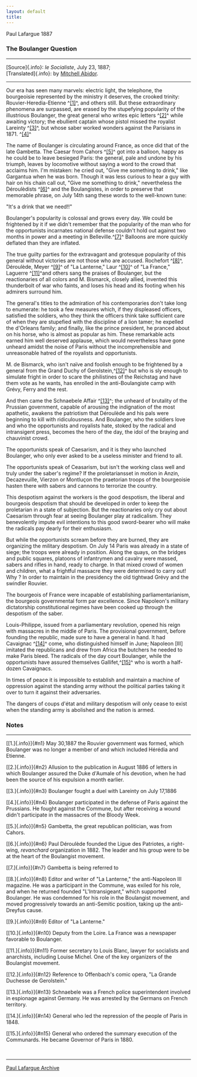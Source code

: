 ```yaml
---
layout: default
title: 
---
```

Paul Lafargue 1887

### The Boulanger Question

------------------------------------------------------------------------

[Source]{.info}: *le Socialiste*, July 23, 1887;\
[Translated]{.info}: by [Mitchell
Abidor](../../../admin/volunteers/biographies/mabidor.htm).

------------------------------------------------------------------------

Our era has seen many marvels: electric light, the telephone, the
bourgeoisie represented by the ministry it deserves, the crooked
trinity: Rouvier-Heredia-Etienne ^[\[1\]](#n1)^, and others still. But
these extraordinary phenomena are surpassed, are erased by the
stupefying popularity of the illustrious Boulanger, the great general
who writes epic letters ^[\[2\]](#n2)^ while awaiting victory; the
ebullient captain whose pistol missed the royalist Lareinty
^[\[3\]](#n3)^, but whose saber worked wonders against the Parisians in
1871. ^[\[4\]](#n4)^

The name of Boulanger is circulating around France, as once did that of
the late Gambetta. The Caesar from Cahors ^[\[5\]](#n5)^ got into a
balloon, happy as he could be to leave besieged Paris: the general, pale
and undone by his triumph, leaves by locomotive without saying a word to
the crowd that acclaims him. I'm mistaken: he cried out, "Give me
something to drink," like Gargantua when he was born. Though it was less
curious to hear a guy with hair on his chain call out, "Give me
something to drink," nevertheless the Déroulèdists ^[\[6\]](#n6)^ and
the Boulangistes, in order to preserve that memorable phrase, on July
14th sang these words to the well-known tune:

"It's a drink that we need!!"

Boulanger's popularity is colossal and grows every day. We could be
frightened by it if we didn't remember that the popularity of the man
who for the opportunists incarnates national defense couldn't hold out
against two months in power and a meeting in Belleville.^[\[7\]](#n7)^
Balloons are more quickly deflated than they are inflated.

The true guilty parties for the extravagant and grotesque popularity of
this general without victories are not those who are accused. Rochefort
^[\[8\]](#n8)^, Déroulède, Meyer ^[\[9\]](#n9)^ of "La Lanterne," Laur
^[\[10\]](#n10)^ of "La France," Laguerre ^[\[11\]](#n11)^and others
sang the praises of Boulanger, but the reactionaries of all colors and
M. Bismarck, closely allied, invented this thunderbolt of war who
faints, and loses his head and its footing when his admirers surround
him.

The general's titles to the admiration of his contemporaries don't take
long to enumerate: he took a few measures which, if they displeased
officers, satisfied the soldiers, who they think the officers think take
sufficient care of when they are stupefied with the discipline of a lion
tamer; he expelled the d'Orleans family; and finally, like the prince
president, he pranced about on his horse, who is almost as popular as
him. These remarkable acts earned him well deserved applause, which
would nevertheless have gone unheard amidst the noise of Paris without
the incomprehensible and unreasonable hatred of the royalists and
opportunists.

M. de Bismarck, who isn't naïve and foolish enough to be frightened by a
general from the Grand Duchy of Gerolstein,^[\[12\]](#n12)^ but who is
sly enough to simulate fright in order to scare the philistines of the
Reichstag and have them vote as he wants, has enrolled in the
anti-Boulangiste camp with Grévy, Ferry and the rest.

And then came the Schnaebele Affair ^[\[13\]](#n13)^; the unheard of
brutality of the Prussian government, capable of arousing the
indignation of the most apathetic, awakens the patriotism that Déroulède
and his pals were beginning to kill with ridiculousness. And Boulanger,
who the soldiers love and who the opportunists and royalists hate,
stoked by the radical and intransigent press, becomes the hero of the
day, the idol of the braying and chauvinist crowd.

The opportunists speak of Caesarism, and it is they who launched
Boulanger, who only ever asked to be a useless minister and friend to
all.

The opportunists speak of Ceasarism, but isn't the working class well
and truly under the saber's regime? If the proletariansset in motion in
Anzin, Decazevuille, Vierzon or Montluçon the praetorian troops of the
bourgeoisie hasten there with sabers and cannons to terrorize the
country.

This despotism against the workers is the good despotism, the liberal
and bourgeois despotism that should be developed in order to keep the
proletarian in a state of subjection. But the reactionaries only cry out
about Caesarism through fear at seeing Boulanger play at radicalism.
They benevolently impute evil intentions to this good sword-bearer who
will make the radicals pay dearly for their enthusiasm.

But while the opportunists scream before they are burned, they are
organizing the military despotism. On July 14 Paris was already in a
state of siege; the troops were already in position. Along the quays, on
the bridges and public squares, platoons of infantrymen and cavalry were
massed, sabers and rifles in hand, ready to charge. In that mixed crowd
of women and children, what a frightful massacre they were determined to
carry out! Why ? In order to maintain in the presidency the old tightwad
Grévy and the swindler Rouvier.

The bourgeois of France were incapable of establishing
parliamentarianism, the bourgeois governmental form par excellence.
Since Napoleon's military dictatorship constitutional regimes have been
cooked up through the despotism of the saber.

Louis-Philippe, issued from a parliamentary revolution, opened his reign
with massacres in the middle of Paris. The provisional government,
before founding the republic, made sure to have a general in hand. It
had Cavaignac ^[\[14\]](#n14)^ come, who distinguished himself in June;
Napoleon \[III\] imitated the republicans and drew from Africa the
butchers he needed to make Paris bleed. The radicals of the day court
Boulanger, while the opportunists have assured themselves
Gallifet,^[\[15\]](#n15)^ who is worth a half-dozen Cavaignacs.

In times of peace it is impossible to establish and maintain a machine
of oppression against the standing army without the political parties
taking it over to turn it against their adversaries.

The dangers of coups d'état and military despotism will only cease to
exist when the standing army is abolished and the nation is armed.

### Notes

------------------------------------------------------------------------

[[1.]{.info}]{#n1} May 30,1887 the Rouvier government was formed, which
Boulanger was no longer a member of and which included Hérédia and
Etienne.

[[2.]{.info}]{#n2} Allusion to the publication in August 1886 of letters
in which Boulanger assured the Duke d'Aumale of his devotion, when he
had been the source of his expulsion a month earlier.

[[3.]{.info}]{#n3} Boulanger fought a duel with Lareinty on July 17,1886

[[4.]{.info}]{#n4} Boulanger participated in the defense of Paris
against the Prussians. He fought against the Commune, but after
receiving a wound didn't participate in the massacres of the Bloody
Week.

[[5.]{.info}]{#n5} Gambetta, the great republican politician, was from
Cahors.

[[6.]{.info}]{#n6} Paul Déroulède founded the Ligue des Patriotes, a
right-wing, *revanchard* organization in 1882. The leader and his group
were to be at the heart of the Boulangist movement.

[[7.]{.info}]{#n7} Gambetta is being referred to

[[8.]{.info}]{#n8} Editor and writer of "La Lanterne," the anti-Napoleon
III magazine. He was a participant in the Commune, was exiled for his
role, and when he returned founded "L'Intransigeant," which supported
Boulanger. He was condemned for his role in the Boulangist movement, and
moved progressively towards an anti-Semitic position, taking up the
anti-Dreyfus cause.

[[9.]{.info}]{#n9} Editor of "La Lanterne."

[[10.]{.info}]{#n10} Deputy from the Loire. La France was a newspaper
favorable to Boulanger.

[[11.]{.info}]{#n11} Former secretary to Louis Blanc, lawyer for
socialists and anarchists, including Louise Michel. One of the key
organizers of the Boulangist movement.

[[12.]{.info}]{#n12} Reference to Offenbach's comic opera, "La Grande
Duchesse de Gerolstein."

[[13.]{.info}]{#n13} Schnaebele was a French police superintendent
involved in espionage against Germany. He was arrested by the Germans on
French territory.

[[14.]{.info}]{#n14} General who led the repression of the people of
Paris in 1848.

[[15.]{.info}]{#n15} General who ordered the summary execution of the
Communards. He became Governor of Paris in 1880.

 

------------------------------------------------------------------------

[Paul Lafargue Archive](../index.htm)
